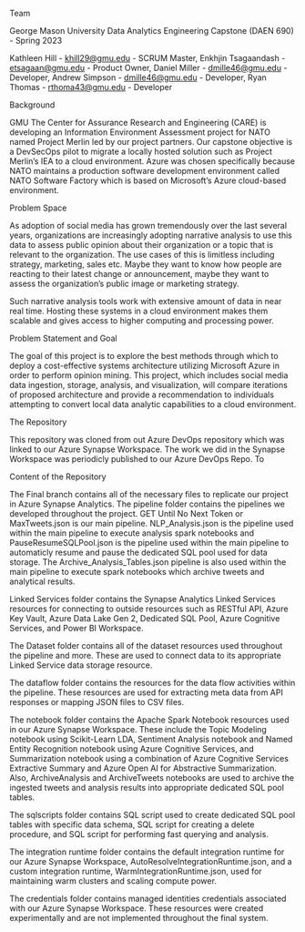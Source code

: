 Team

  George Mason University 
  Data Analytics Engineering Capstone (DAEN 690) - Spring 2023

  Kathleen Hill - khill29@gmu.edu - SCRUM Master,
  Enkhjin Tsagaandash - etsagaan@gmu.edu - Product Owner,
  Daniel Miller - dmille46@gmu.edu - Developer,
  Andrew Simpson - dmille46@gmu.edu - Developer,
  Ryan Thomas - rthoma43@gmu.edu - Developer

Background

   GMU The Center for Assurance Research and Engineering (CARE) is developing an Information Environment Assessment project for NATO named Project Merlin led by our project partners. Our capstone objective is a DevSecOps pilot to migrate a locally hosted solution such as Project Merlin’s IEA to a cloud environment. Azure was chosen specifically because NATO maintains a production software development environment called NATO Software Factory which is based on Microsoft’s Azure cloud-based environment. 

Problem Space

  As adoption of social media has grown tremendously over the last several years, organizations are increasingly adopting narrative analysis to use this data to assess public opinion about their organization or a topic that is relevant to the organization. The use cases of this is limitless including strategy, marketing, sales etc. Maybe they want to know how people are reacting to their latest change or announcement, maybe they want to assess the organization’s public image or marketing strategy. 

  Such narrative analysis tools work with extensive amount of data in near real time. Hosting these systems in a cloud environment makes them scalable and gives access to higher computing and processing power.

Problem Statement and Goal

  The goal of this project is to explore the best methods through which to deploy a cost-effective systems architecture utilizing Microsoft Azure in order to perform opinion mining. This project, which includes social media data ingestion, storage, analysis, and visualization, will compare iterations of proposed architecture and provide a recommendation to individuals attempting to convert local data analytic capabilities to a cloud environment. 
  
The Repository

  This repository was cloned from out Azure DevOps repository which was linked to our Azure Synapse Workspace. The work we did in the Synapse Workspace was periodicly published to our Azure DevOps Repo. To 

Content of the Repository

  The Final branch contains all of the necessary files to replicate our project in Azure Synapse Analytics. The pipeline folder contains the pipelines we developed throughout the project. GET Until No Next Token or MaxTweets.json is our main pipeline. NLP_Analysis.json is the pipeline used within the main pipeline to execute analysis spark notebooks and PauseResumeSQLPool.json is the pipeline used within the main pipeline to automaticly resume and pause the dedicated SQL pool used for data storage. The Archive_Analysis_Tables.json pipeline is also used within the main pipeline to execute spark notebooks which archive tweets and analytical results.
  
  Linked Services folder contains the Synapse Analytics Linked Services resources for connecting to outside resources such as RESTful API, Azure Key Vault, Azure Data Lake Gen 2, Dedicated SQL Pool, Azure Cognitive Services, and Power BI Workspace.
  
  The Dataset folder contains all of the dataset resources used throughout the pipeline and more. These are used to connect data to its appropriate Linked Service data storage resource.
  
  The dataflow folder contains the resources for the data flow activities within the pipeline. These resources are used for extracting meta data from API responses or mapping JSON files to CSV files.
  
  The notebook folder contains the Apache Spark Notebook resources used in our Azure Synapse Workspace. These include the Topic Modeling notebook using Scikit-Learn LDA, Sentiment Analysis notebook and Named Entity Recognition notebook using Azure Cognitive Services, and Summarization notebook using a combination of Azure Cognitive Services Extractive Summary and Azure Open AI for Abstractive Summarization. Also, ArchiveAnalysis and ArchiveTweets notebooks are used to archive the ingested tweets and analysis results into appropriate dedicated SQL pool tables.
  
  The sqlscripts folder contains SQL script used to create dedicated SQL pool tables with specific data schema, SQL script for creating a delete procedure, and SQL script for performing fast querying and analysis. 
  
  The integration runtime folder contains the default integration runtime for our Azure Synapse Workspace, AutoResolveIntegrationRuntime.json, and a custom integration runtime, WarmIntegrationRuntime.json, used for maintaining warm clusters and scaling compute power.
  
  The credentials folder contains managed identities credentials associated with our Azure Synapse Workspace. These resources were created experimentally and are not implemented throughout the final system. 
